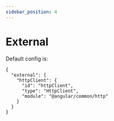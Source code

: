```yaml
---
sidebar_position: 4
---
```


# External

Default config is:

```
{
  "external": {
    "httpClient": {
      "id": "httpClient",
      "type": "HttpClient",
      "module": "@angular/common/http"
    }
  }
}
```
